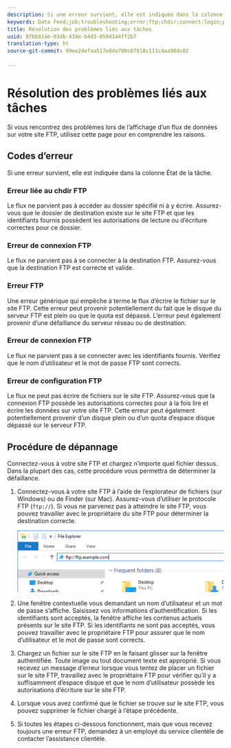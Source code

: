 ```yaml
---
description: Si une erreur survient, elle est indiquée dans la colonne État de la tâche.
keywords: Data Feed;job;troubleshooting;error;ftp;chdir;connect;login;put
title: Résolution des problèmes liés aux tâches
uuid: 8fbb914e-03db-434e-b4d3-8594144ff2b7
translation-type: ht
source-git-commit: 99ee24efaa517e8da700c67818c111c4aa90dc02

---
```



# Résolution des problèmes liés aux tâches

Si vous rencontrez des problèmes lors de l’affichage d’un flux de données sur votre site FTP, utilisez cette page pour en comprendre les raisons.

## Codes d’erreur

Si une erreur survient, elle est indiquée dans la colonne État de la tâche.

### Erreur liée au chdir FTP

Le flux ne parvient pas à accéder au dossier spécifié ni à y écrire. Assurez-vous que le dossier de destination existe sur le site FTP et que les identifiants fournis possèdent les autorisations de lecture ou d’écriture correctes pour ce dossier.

### Erreur de connexion FTP

Le flux ne parvient pas à se connecter à la destination FTP. Assurez-vous que la destination FTP est correcte et valide.

### Erreur FTP

Une erreur générique qui empêche à terme le flux d’écrire le fichier sur le site FTP. Cette erreur peut provenir potentiellement du fait que le disque du serveur FTP est plein ou que le quota est dépassé. L’erreur peut également provenir d’une défaillance du serveur réseau ou de destination.

### Erreur de connexion FTP

Le flux ne parvient pas à se connecter avec les identifiants fournis. Vérifiez que le nom d’utilisateur et le mot de passe FTP sont corrects.

### Erreur de configuration FTP

Le flux ne peut pas écrire de fichiers sur le site FTP. Assurez-vous que la connexion FTP possède les autorisations correctes pour à la fois lire et écrire les données sur votre site FTP. Cette erreur peut également potentiellement provenir d’un disque plein ou d’un quota d’espace disque dépassé sur le serveur FTP.

## Procédure de dépannage

Connectez-vous à votre site FTP et chargez n’importe quel fichier dessus. Dans la plupart des cas, cette procédure vous permettra de déterminer la défaillance.

1. Connectez-vous à votre site FTP à l’aide de l’explorateur de fichiers (sur Windows) ou de Finder (sur Mac). Assurez-vous d’utiliser le protocole FTP (`ftp://`). Si vous ne parvenez pas à atteindre le site FTP, vous pouvez travailler avec le propriétaire du site FTP pour déterminer la destination correcte.

   ![Explorateur de fichiers](assets/file_explorer.png)

2. Une fenêtre contextuelle vous demandant un nom d’utilisateur et un mot de passe s’affiche. Saisissez vos informations d’authentification. Si les identifiants sont acceptés, la fenêtre affiche les contenus actuels présents sur le site FTP. Si les identifiants ne sont pas acceptés, vous pouvez travailler avec le propriétaire FTP pour assurer que le nom d’utilisateur et le mot de passe sont corrects.
3. Chargez un fichier sur le site FTP en le faisant glisser sur la fenêtre authentifiée. Toute image ou tout document texte est approprié. Si vous recevez un message d’erreur lorsque vous tentez de placer un fichier sur le site FTP, travaillez avec le propriétaire FTP pour vérifier qu’il y a suffisamment d’espace disque et que le nom d’utilisateur possède les autorisations d’écriture sur le site FTP.
4. Lorsque vous avez confirmé que le fichier se trouve sur le site FTP, vous pouvez supprimer le fichier chargé à l’étape précédente.
5. Si toutes les étapes ci-dessous fonctionnent, mais que vous recevez toujours une erreur FTP, demandez à un employé du service clientèle de contacter l’assistance clientèle.
